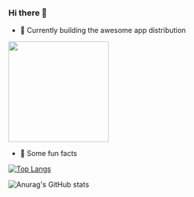 ### Hi there 👋

- 🔭  Currently building the awesome app distribution

[<img src="https://assets.testapp.io/badge/2.1.svg" width="200">](https://testapp.io/badges)


- 🎉   Some fun facts 

[![Top Langs](https://github-readme-stats.vercel.app/api/top-langs/?username=massad&count_private=true)](https://github.com/anuraghazra/github-readme-stats)

![Anurag's GitHub stats](https://github-readme-stats.vercel.app/api?username=massad&count_private=true)


<!--
**Massad/massad** is a ✨ _special_ ✨ repository because its `README.md` (this file) appears on your GitHub profile.

Here are some ideas to get you started:

- 🔭 I’m currently working on ...
- 🌱 I’m currently learning ...
- 👯 I’m looking to collaborate on ...
- 🤔 I’m looking for help with ...
- 💬 Ask me about ...
- 📫 How to reach me: ...
- 😄 Pronouns: ...
- ⚡ Fun fact: ...
-->
